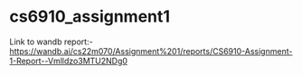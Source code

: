 # cs6910_assignment1
Link to wandb report:- https://wandb.ai/cs22m070/Assignment%201/reports/CS6910-Assignment-1-Report--Vmlldzo3MTU2NDg0
